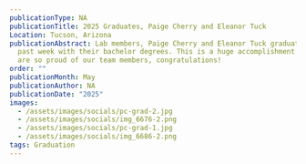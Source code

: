 ```yaml
---
publicationType: NA
publicationTitle: 2025 Graduates, Paige Cherry and Eleanor Tuck
Location: Tucson, Arizona
publicationAbstract: Lab members, Paige Cherry and Eleanor Tuck graduated this
  past week with their bachelor degrees. This is a huge accomplishment and we
  are so proud of our team members, congratulations!
order: ""
publicationMonth: May
publicationAuthor: NA
publicationDate: "2025"
images:
  - /assets/images/socials/pc-grad-2.jpg
  - /assets/images/socials/img_6676-2.png
  - /assets/images/socials/pc-grad-1.jpg
  - /assets/images/socials/img_6686-2.png
tags: Graduation
---
```


